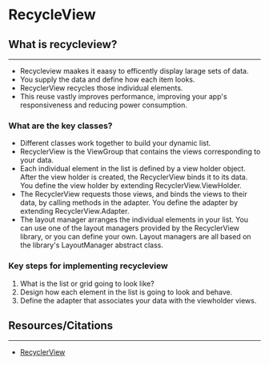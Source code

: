 # RecycleView


## What is recycleview?

---

- Recycleview maakes it eaasy to efficently display larage sets of data.
- You supply the data and define how each item looks.
- RecyclerView recycles those individual elements.
- This reuse vastly improves performance, improving your app's responsiveness and reducing power consumption.


### What are the key classes?

- Different classes work together to build your dynamic list.
- RecyclerView is the ViewGroup that contains the views corresponding to your data.
- Each individual element in the list is defined by a view holder object. After the view holder is created, the RecyclerView binds it to its data. You define the view holder by extending RecyclerView.ViewHolder.
- The RecyclerView requests those views, and binds the views to their data, by calling methods in the adapter. You define the adapter by extending RecyclerView.Adapter.
- The layout manager arranges the individual elements in your list. You can use one of the layout managers provided by the RecyclerView library, or you can define your own. Layout managers are all based on the library's LayoutManager abstract class.


### Key steps for implementing recycleview

1. What is the list or grid going to look like?
2. Design how each element in the list is going to look and behave.
3. Define the adapter that associates your data with the viewholder views.


## Resources/Citations

---

- [RecyclerView](https://developer.android.com/guide/topics/ui/layout/recyclerview#java)
